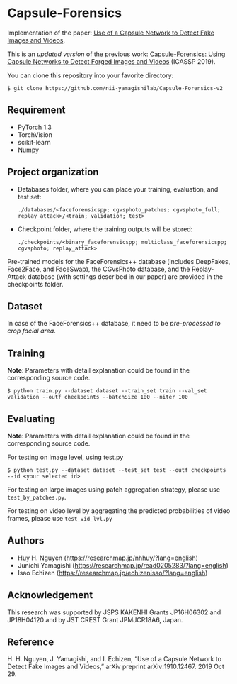 # Capsule-Forensics

Implementation of the paper:  <a href="https://arxiv.org/abs/1910.12467">Use of a Capsule Network to Detect Fake Images and Videos</a>.

This is an *updated version* of the previous work:  <a href="https://arxiv.org/abs/1810.11215">Capsule-Forensics: Using Capsule Networks to Detect Forged Images and Videos</a> (ICASSP 2019).

You can clone this repository into your favorite directory:

    $ git clone https://github.com/nii-yamagishilab/Capsule-Forensics-v2

## Requirement
- PyTorch 1.3
- TorchVision
- scikit-learn
- Numpy

## Project organization
- Databases folder, where you can place your training, evaluation, and test set:

      ./databases/<faceforensicspp; cgvsphoto_patches; cgvsphoto_full; replay_attack>/<train; validation; test>
- Checkpoint folder, where the training outputs will be stored:

      ./checkpoints/<binary_faceforensicspp; multiclass_faceforensicspp; cgvsphoto; replay_attack>

Pre-trained models for the FaceForensics++ database (includes DeepFakes, Face2Face, and FaceSwap), the CGvsPhoto database, and the Replay-Attack database (with settings described in our paper) are provided in the checkpoints folder.

## Dataset

In case of the FaceForensics++ database, it need to be *pre-processed to crop facial area*.

## Training
**Note**: Parameters with detail explanation could be found in the corresponding source code.

    $ python train.py --dataset dataset --train_set train --val_set validation --outf checkpoints --batchSize 100 --niter 100

## Evaluating
**Note**: Parameters with detail explanation could be found in the corresponding source code.

For testing on image level, using test.py

    $ python test.py --dataset dataset --test_set test --outf checkpoints --id <your selected id>
    
For testing on large images using patch aggregation strategy, please use `test_by_patches.py`.

For testing on video level by aggregating the predicted probabilities of video frames, please use `test_vid_lvl.py`

## Authors
- Huy H. Nguyen (https://researchmap.jp/nhhuy/?lang=english)
- Junichi Yamagishi (https://researchmap.jp/read0205283/?lang=english)
- Isao Echizen (https://researchmap.jp/echizenisao/?lang=english)

## Acknowledgement
This research was supported by JSPS KAKENHI Grants JP16H06302 and JP18H04120 and by JST CREST Grant JPMJCR18A6, Japan.

## Reference
H. H. Nguyen, J. Yamagishi, and I. Echizen, “Use of a Capsule Network to Detect Fake Images and Videos,” arXiv preprint arXiv:1910.12467. 2019 Oct 29.
